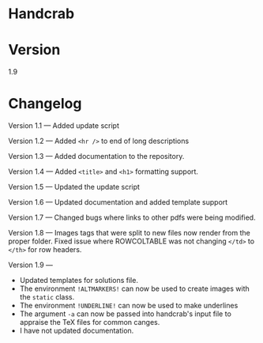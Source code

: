 # Handcrab

# Version
1.9

# Changelog
Version 1.1 &mdash; Added update script

Version 1.2 &mdash; Added `<hr />` to end of long descriptions

Version 1.3 &mdash; Added documentation to the repository.

Version 1.4 &mdash; Added `<title>` and `<h1>` formatting support.

Version 1.5 &mdash; Updated the update script

Version 1.6 &mdash; Updated documentation and added template support

Version 1.7 &mdash; Changed bugs where links to other pdfs were being modified.

Version 1.8 &mdash; Images tags that were split to new files now render from the proper folder. Fixed issue where ROWCOLTABLE was not changing `</td>` to `</th>` for row headers.

Version 1.9 &mdash;
- Updated templates for solutions file.
- The environment `!ALTMARKERS!` can now be used to create images with the `static` class.
- The environment `!UNDERLINE!` can now be used to make underlines
- The argument `-a` can now be passed into handcrab's input file to appraise the TeX files for common canges.
- I have not updated documentation.
